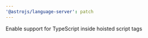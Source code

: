 ```yaml
---
'@astrojs/language-server': patch
---
```


Enable support for TypeScript inside hoisted script tags
